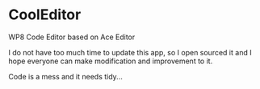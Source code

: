 CoolEditor
==========

WP8 Code Editor based on Ace Editor

I do not have too much time to update this app, so I open sourced it and I hope everyone can make modification and improvement to it.

Code is a mess and it needs tidy...
